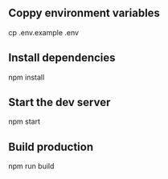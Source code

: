 ## Coppy environment variables
cp .env.example .env

## Install dependencies
npm install

## Start the dev server
npm start

## Build production
npm run build